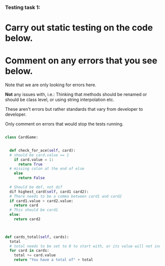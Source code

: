 ### Testing task 1:

# Carry out static testing on the code below.
# Comment on any errors that you see below.

Note that we are only looking for errors here.

**Not** any issues with, i.e.: 
Thinking that methods should be renamed or should be class level, or using string interpolation etc. 

These aren't errors but rather standards that vary from developer to developer. 

Only comment on errors that would stop the tests running.

```python

class CardGame:


  def check_for_ace(self, card):
  # should be card.value == 1
    if card.value = 1:
      return True
  # missing colon at the end of else
    else
      return False
  
  # Should be def, not dif
  dif highest_card(self, card1 card2):
  # There needs to be a comma between card1 and card2
  if card1.value > card2.value:
    return card
  # This should be card1
  else:
    return card2
  


def cards_total(self, cards):
  total
  # total needs to be set to 0 to start with, or its value will not increment as we iterate over the list
  for card in cards:
    total += card.value
    return "You have a total of" + total
  
```
